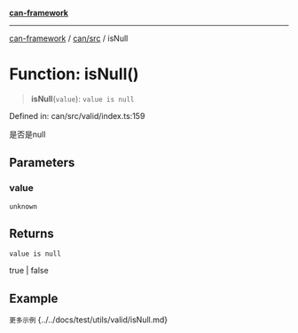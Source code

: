 [**can-framework**](../../../README.md)

***

[can-framework](../../../modules.md) / [can/src](../README.md) / isNull

# Function: isNull()

> **isNull**(`value`): `value is null`

Defined in: can/src/valid/index.ts:159

是否是null

## Parameters

### value

`unknown`

## Returns

`value is null`

true | false

## Example

```更多示例```
{../../docs/test/utils/valid/isNull.md}
